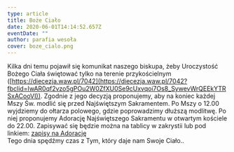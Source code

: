 ```yaml
---
type: article
title: Boże Ciało
date: 2020-06-01T14:14:52.657Z
eventDate: ""
author: parafia wesoła
cover: boze_cialo.png
---
```

<!--StartFragment-->

Kilka dni temu pojawił się komunikat naszego biskupa, żeby Uroczystość Bożego Ciała świętować tylko na terenie przykościelnym ([https://diecezja.waw.pl/​7042](https://diecezja.waw.pl/7042?fbclid=IwAR0qf2vzo5gPOu2W0ZfXU0Se9cUxvqoi7Os8_SywevWrQEEkYTRSxACooVI)). Zgodnie z jego decyzją proponujemy, aby na koniec każdej Mszy Św. modlić się przed Najświętszym Sakramentem. Po Mszy o 12.00 wyjdziemy do ołtarza polowego, gdzie poprowadzimy dłuższą modlitwę. Po niej proponujemy Adorację Najświętszego Sakramentu w otwartym kościele do 22.00. Zapisywać się będzie można na tablicy w zakrystii lub pod linkiem: [zapisy na Adorację](https://docs.google.com/spreadsheets/d/1MqFbbOQtWMG2CTVTDkqn4KbcTl5gPQg8lz2peOMG-J4/edit?ts=5ea99d0f&fbclid=IwAR0n3JM9YO6RE5xLOWYHtV7IAUV-Whg-KMo6Tvo_HkiGoEa3lnU_ec1CZzE#gid=1546521247)\
Tego dnia spędźmy czas z Tym, który daje nam Swoje Ciało..

<!--EndFragment-->



[](https://www.facebook.com/ufi/reaction/profile/browser/?ft_ent_identifier=ZmVlZGJhY2s6MTAyMTk3NDA5ODUwOTMyMTY%3D&av=444169575744240)

<!--EndFragment-->